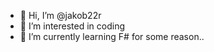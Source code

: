 - 👋 Hi, I’m @jakob22r
- 👀 I’m interested in coding
- 🌱 I’m currently learning F# for some reason..

<!---
jakob22r/jakob22r is a ✨ special ✨ repository because its `README.md` (this file) appears on your GitHub profile.
You can click the Preview link to take a look at your changes.
--->
